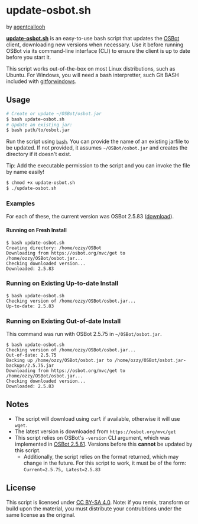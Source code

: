 # update-osbot.sh

by [agentcallooh](https://osbot.org/forum/profile/342261-agentcallooh/)

**[update-osbot.sh](update-osbot.sh)** is an easy-to-use bash script that updates the [OSBot](https://osbot.org) client, downloading new versions when necessary. Use it before running OSBot via its command-line interface (CLI) to ensure the client is up to date before you start it.

This script works out-of-the-box on most Linux distributions, such as Ubuntu. For Windows, you will need a bash interpretter, such Git BASH included with [gitforwindows](https://gitforwindows.org/#bash).

## Usage

```bash
# Create or update ~/OSBot/osbot.jar
$ bash update-osbot.sh
# Update an existing jar: 
$ bash path/to/osbot.jar
```

Run the script using [`bash`](https://en.wikipedia.org/wiki/Bash_(Unix_shell)). You can provide the name of an existing jarfile to be updated. If not provided, it assumes `~/OSBot/osbot.jar` and creates the directory if it doesn't exist.

Tip: Add the executable permission to the script and you can invoke the file by name easily!

```bash
$ chmod +x update-osbot.sh
$ ./update-osbot.sh
```

### Examples

For each of these, the current version was OSBot 2.5.83 ([download](http://osbot.org/devbuilds/osbot%202.5.75.jar)).

#### Running on Fresh Install

```
$ bash update-osbot.sh
Creating directory: /home/ozzy/OSBot
Downloading from https://osbot.org/mvc/get to /home/ozzy/OSBot/osbot.jar...
Checking downloaded version...
Downloaded: 2.5.83
```

### Running on Existing Up-to-date Install

```
$ bash update-osbot.sh
Checking version of /home/ozzy/OSBot/osbot.jar...
Up-to-date: 2.5.83
```

### Running on Existing Out-of-date Install

This command was run with OSBot 2.5.75 in `~/OSBot/osbot.jar`.

```
$ bash update-osbot.sh
Checking version of /home/ozzy/OSBot/osbot.jar...
Out-of-date: 2.5.75
Backing up /home/ozzy/OSBot/osbot.jar to /home/ozzy/OSBot/osbot.jar-backups/2.5.75.jar
Downloading from https://osbot.org/mvc/get to /home/ozzy/OSBot/osbot.jar...
Checking downloaded version...
Downloaded: 2.5.83
```

## Notes

* The script will download using `curl` if available, otherwise it will use `wget`.
* The latest version is downloaded from `https://osbot.org/mvc/get`
* This script relies on OSBot's `-version` CLI argument, which was implemented in [OSBot 2.5.61](https://osbot.org/forum/topic/157318-dev-build-osbot-2561). Versions before this **cannot** be updated by this script. 
	* Additionally, the script relies on the format returned, which may change in the future. For this script to work, it must be of the form: `Current=2.5.75, Latest=2.5.83`

## License

This script is licensed under [CC BY-SA 4.0](https://creativecommons.org/licenses/by-sa/4.0/). Note: if you remix, transform or build upon the material, you must distribute your contrubtions under the same license as the original.
